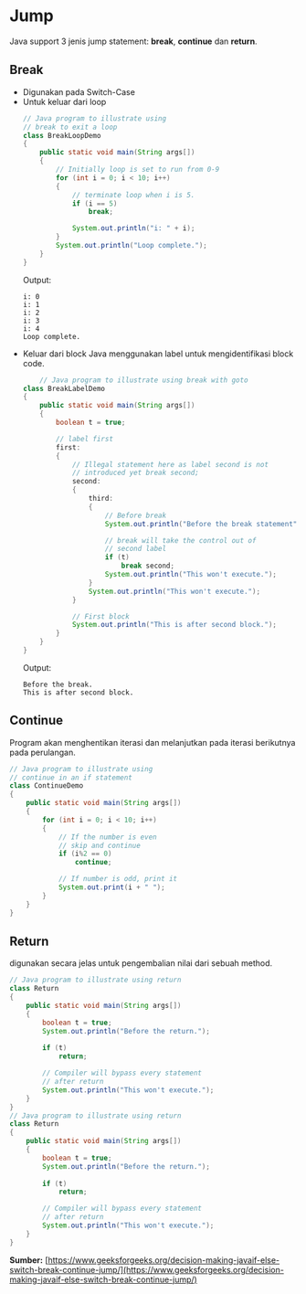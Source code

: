 ﻿# Jump
Java support 3 jenis jump statement: **break**, **continue** dan **return**.

## Break
- Digunakan pada Switch-Case
- Untuk keluar dari loop
	```java
	// Java program to illustrate using 
	// break to exit a loop 
	class BreakLoopDemo 
	{ 
		public static void main(String args[]) 
		{ 
			// Initially loop is set to run from 0-9 
			for (int i = 0; i < 10; i++) 
			{ 
				// terminate loop when i is 5. 
				if (i == 5) 
					break; 

				System.out.println("i: " + i); 
			} 
			System.out.println("Loop complete."); 
		} 
	} 
	```
	Output:
	```
	i: 0
	i: 1
	i: 2
	i: 3
	i: 4
	Loop complete.
	```
- Keluar dari block
Java menggunakan label untuk mengidentifikasi block code.
	```java
		// Java program to illustrate using break with goto 
	class BreakLabelDemo 
	{ 
		public static void main(String args[]) 
		{ 
			boolean t = true; 

			// label first 
			first: 
			{ 
				// Illegal statement here as label second is not 
				// introduced yet break second; 
				second: 
				{ 
					third: 
					{ 
						// Before break 
						System.out.println("Before the break statement"); 

						// break will take the control out of 
						// second label 
						if (t) 
							break second; 
						System.out.println("This won't execute."); 
					} 
					System.out.println("This won't execute."); 
				} 

				// First block 
				System.out.println("This is after second block."); 
			} 
		} 
	} 
	```
	Output:
	```
	Before the break.
	This is after second block.
	```

## Continue
Program akan menghentikan iterasi dan melanjutkan pada iterasi berikutnya pada perulangan.
```java
// Java program to illustrate using 
// continue in an if statement 
class ContinueDemo 
{ 
	public static void main(String args[]) 
	{ 
		for (int i = 0; i < 10; i++) 
		{ 
			// If the number is even 
			// skip and continue 
			if (i%2 == 0) 
				continue; 

			// If number is odd, print it 
			System.out.print(i + " "); 
		} 
	} 
} 
```

## Return
digunakan secara jelas untuk pengembalian nilai dari sebuah method.
```java
// Java program to illustrate using return 
class Return 
{ 
	public static void main(String args[]) 
	{ 
		boolean t = true; 
		System.out.println("Before the return."); 
	
		if (t) 
			return; 

		// Compiler will bypass every statement 
		// after return 
		System.out.println("This won't execute."); 
	} 
} 
// Java program to illustrate using return 
class Return 
{ 
	public static void main(String args[]) 
	{ 
		boolean t = true; 
		System.out.println("Before the return."); 
	
		if (t) 
			return; 

		// Compiler will bypass every statement 
		// after return 
		System.out.println("This won't execute."); 
	} 
} 
```

**Sumber:**
[https://www.geeksforgeeks.org/decision-making-javaif-else-switch-break-continue-jump/](https://www.geeksforgeeks.org/decision-making-javaif-else-switch-break-continue-jump/)

